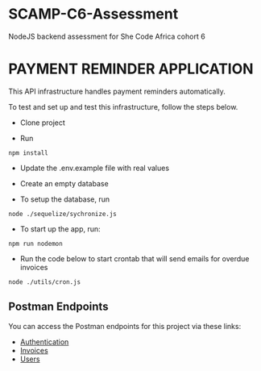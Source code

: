 # SCAMP-C6-Assessment
NodeJS backend assessment for She Code Africa cohort 6

# PAYMENT REMINDER APPLICATION
This API infrastructure handles payment reminders automatically.


To test and set up and test this infrastructure, follow the steps below.

- Clone project

- Run

```
npm install
```

- Update the .env.example file with real values

- Create an empty database

- To setup the database, run

```
node ./sequelize/sychronize.js
```

- To start up the app, run:

```
npm run nodemon
```

- Run the code below to start crontab that will send emails for overdue invoices

```
node ./utils/cron.js
```

## Postman Endpoints

You can access the Postman endpoints for this project via these links:

- [Authentication](https://documenter.getpostman.com/view/21532622/UzBmPTV8#b816cc1c-da6c-4d92-a385-d4a12f8a6bc3)
- [Invoices](https://documenter.getpostman.com/view/21532622/UzBmPTV8#bccfe1c6-6a39-4bcc-abed-14b2c8c6b187)
- [Users](https://documenter.getpostman.com/view/21532622/UzBmPTV8#e5e58d2e-7cab-42bf-b9eb-de55b3945391)
